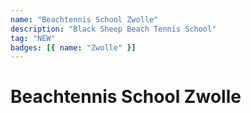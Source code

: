 ```yaml
---
name: "Beachtennis School Zwolle"
description: "Black Sheep Beach Tennis School"
tag: "NEW"
badges: [{ name: "Zwolle" }]
---
```


# Beachtennis School Zwolle